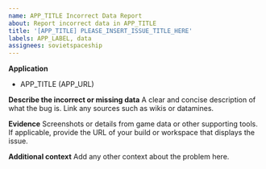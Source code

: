 ```yaml
---
name: APP_TITLE Incorrect Data Report
about: Report incorrect data in APP_TITLE
title: '[APP_TITLE] PLEASE_INSERT_ISSUE_TITLE_HERE'
labels: APP_LABEL, data
assignees: sovietspaceship
---
```


**Application**

-   APP_TITLE (APP_URL)

**Describe the incorrect or missing data**
A clear and concise description of what the bug is. Link any sources such as wikis or datamines.

**Evidence**
Screenshots or details from game data or other supporting tools.
If applicable, provide the URL of your build or workspace that displays the issue.

**Additional context**
Add any other context about the problem here.
